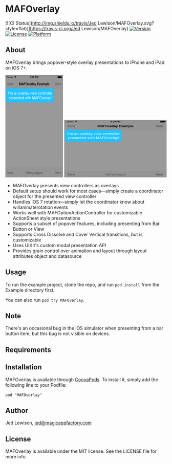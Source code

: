 # MAFOverlay

[![CI Status](http://img.shields.io/travis/Jed Lewison/MAFOverlay.svg?style=flat)](https://travis-ci.org/Jed Lewison/MAFOverlay)
[![Version](https://img.shields.io/cocoapods/v/MAFOverlay.svg?style=flat)](http://cocoadocs.org/docsets/MAFOverlay)
[![License](https://img.shields.io/cocoapods/l/MAFOverlay.svg?style=flat)](http://cocoadocs.org/docsets/MAFOverlay)
[![Platform](https://img.shields.io/cocoapods/p/MAFOverlay.svg?style=flat)](http://cocoadocs.org/docsets/MAFOverlay)

## About

MAFOverlay brings popover-style overlay presentations to iPhone and iPad on iOS 7+.

<img src="https://raw.githubusercontent.com/jedlewison/MAFOverlay/master/OverlayPortrait.png" width=180 height=320>
<img src="https://raw.githubusercontent.com/jedlewison/MAFOverlay/master/OverlayLandscape.png" width=320 height=180>

* MAFOverlay presents view controllers as overlays
* Default setup should work for most cases—simply create a coordinator object for the presented view controller
* Handles iOS 7 rotation—simply let the coordinator know about willanimaterotation events
* Works well with MAFOptionActionController for customizable ActionSheet style presentations
* Supports a subset of popover features, including presenting from Bar Button or View
* Supports Cross Dissolve and Cover Vertical transitions, but is customizable
* Uses UIKit's custom modal presentation API
* Provides grain control over animation and layout through layout attributes object and datasource

## Usage

To run the example project, clone the repo, and run `pod install` from the Example directory first.

You can also run `pod try MAFOverlay`.

## Note

There's an occasional bug in the iOS simulator when presenting from a bar button item, but this bug is not visible on devices.

## Requirements

## Installation

MAFOverlay is available through [CocoaPods](http://cocoapods.org). To install
it, simply add the following line to your Podfile:

    pod "MAFOverlay"

## Author

Jed Lewison, jed@magicappfactory.com

## License

MAFOverlay is available under the MIT license. See the LICENSE file for more info.

